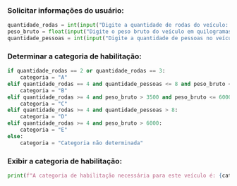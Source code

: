 ### Solicitar informações do usuário:
```python
quantidade_rodas = int(input("Digite a quantidade de rodas do veículo: "))
peso_bruto = float(input("Digite o peso bruto do veículo em quilogramas: "))
quantidade_pessoas = int(input("Digite a quantidade de pessoas no veículo: "))
```

### Determinar a categoria de habilitação:
```python
if quantidade_rodas == 2 or quantidade_rodas == 3:
    categoria = "A"
elif quantidade_rodas == 4 and quantidade_pessoas <= 8 and peso_bruto <= 3500:
    categoria = "B"
elif quantidade_rodas >= 4 and peso_bruto > 3500 and peso_bruto <= 6000:
    categoria = "C"
elif quantidade_rodas >= 4 and quantidade_pessoas > 8:
    categoria = "D"
elif quantidade_rodas >= 4 and peso_bruto > 6000:
    categoria = "E"
else:
    categoria = "Categoria não determinada"
```

### Exibir a categoria de habilitação:
```python
print(f"A categoria de habilitação necessária para este veículo é: {categoria}")
```
